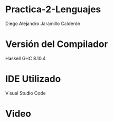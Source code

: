 # Practica-2-Lenguajes

Diego Alejandro Jaramillo Calderón

# Versión del Compilador

Haskell GHC 8.10.4

# IDE Utilizado

Visual Studio Code

# Video

